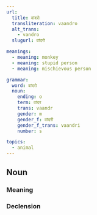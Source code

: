 ```yaml
---
url:
  title: वांदरो
  transliteration: vaandro
  alt_trans:
    - vandro
  slugurl: वांदरो

meanings:
  - meaning: monkey
  - meaning: stupid person
  - meaning: mischievous person

grammar:
  word: वांदरो
  noun:
    ending: o
    term: वांदर
    trans: vaandr
    gender: m
    gender_f: वांदरी
    gender_f_trans: vaandri
    number: s

topics: 
  - animal
---
```


## Noun
### Meaning
<meaning :meanings="meanings" :url="url"></meaning>

### Declension
<noun-decl :grammar="grammar"></noun-decl>